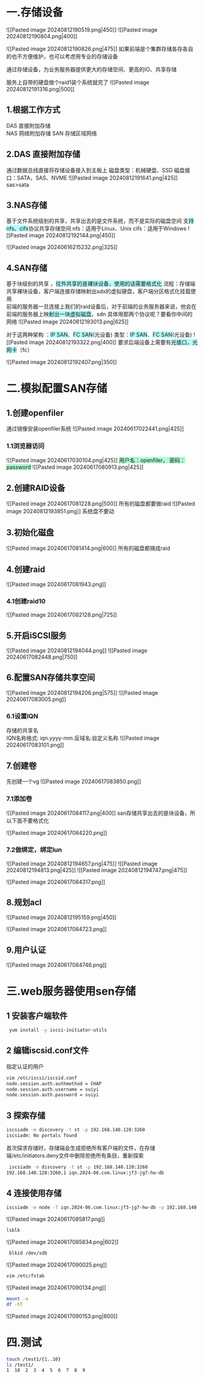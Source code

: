 
# 一.存储设备
![[Pasted image 20240812190519.png|450]]
![[Pasted image 20240812190804.png|400]]

![[Pasted image 20240812190826.png|475]]
如果前端是个集群存储各存各自的也不方便维护，也可以考虑用专业的存储设备

通过存储设备，为业务服务器提供更大的存储空间、更高的IO、共享存储

服务上自带的硬盘做个raid1装个系统就完了
![[Pasted image 20240812191316.png|500]]

## 1.根据工作方式
DAS 直接附加存储  
NAS 网络附加存储
SAN 存储区域网络
## 2.DAS 直接附加存储
通过数据总线直接将存储设备接入到主板上
磁盘类型：机械硬盘、SSD
磁盘接口：SATA，SAS、NVME
![[Pasted image 20240812191641.png|425]]
sas>sata

## 3.NAS存储
基于文件系统级别的共享，共享出去的是文件系统，而不是实际的磁盘空间
支<span style="background:#b1ffff">持nfs、cifs</span>协议共享存储空间
nfs：适用于Linux、Unix
cifs：适用于Windows
![[Pasted image 20240812192144.png|450]]

![[Pasted image 20240616215232.png|325]]
## 4.SAN存储
基于块级别的共享   ，<span style="background:#b1ffff">往外共享的是裸块设备，使用的话需要格式化</span>
流程：存储端共享裸块设备，客户端连接存储映射出sdx的虚拟硬盘，客户端分区格式化挂载使用  
前端的服务器一旦连接上我们的raid设备后，对于前端的业务服务器来说，他会在前端的服务器上映<span style="background:#b1ffff">射出一块虚拟磁盘</span>，sdn
具体用那两个协议呢？要看你中间的网络
![[Pasted image 20240812193013.png|625]]

对于这两种架构 ：<span style="background:#b1ffff">IP SAN</span>、<span style="background:#b1ffff">FC SAN</span>(光设备)
类型：<span style="background:#b1ffff">IP SAN</span>、<span style="background:#b1ffff">FC SAN</span>(光设备)
![[Pasted image 20240812193322.png|400]]
要求后端设备上需要有<span style="background:#b1ffff">光接口，光网卡</span>（fc）

![[Pasted image 20240812192407.png|350]]
# 二.模拟配置SAN存储
## 1.创建openfiler
通过镜像安装openfiler系统
![[Pasted image 20240617022441.png|425]]
### 1.1浏览器访问
![[Pasted image 20240617030104.png|425]]
<span style="background:#affad1">用户名：openfiler， 密码：password</span>
![[Pasted image 20240617080913.png|425]]
## 2.创建RAID设备

![[Pasted image 20240617081228.png|500]]
所有的磁盘都要做raid
![[Pasted image 20240812193851.png]]
系统盘不要动

## 3.初始化磁盘
![[Pasted image 20240617081414.png|600]]
所有的磁盘都搞成raid

## 4.创建raid
![[Pasted image 20240617081943.png]]

### 4.1创建raid10
![[Pasted image 20240617082128.png|725]]
## 5.开启iSCSI服务
![[Pasted image 20240812194044.png]]
![[Pasted image 20240617082448.png|750]]

## 6.配置SAN存储共享空间
![[Pasted image 20240812194206.png|575]]
![[Pasted image 20240617083005.png]]

### 6.1设置IQN
存储的共享名  
IQN名称格式: iqn.yyyy-mm.反域名:自定义名称
![[Pasted image 20240617083101.png]]

## 7.创建卷
先创建一个vg
![[Pasted image 20240617083850.png]]
### 7.1添加卷

![[Pasted image 20240617084117.png|400]]
san存储共享出去的是块设备，所以下面不要格式化

![[Pasted image 20240617084220.png]]
### 7.2做绑定，绑定lun
![[Pasted image 20240812194657.png|475]]
![[Pasted image 20240812194813.png|425]]
![[Pasted image 20240812194747.png|475]]

![[Pasted image 20240617084317.png]]
## 8.规划acl
![[Pasted image 20240812195159.png|450]]

![[Pasted image 20240617084723.png]]
## 9.用户认证
![[Pasted image 20240617084746.png]]


# 三.web服务器使用sen存储

## 1 安装客户端软件
```bash
 yum install -y iscsi-initiator-utils 
```
## 2 编辑iscsid.conf文件
指定认证的用户
```bash
vim /etc/iscsi/iscsid.conf 
node.session.auth.authmethod = CHAP
node.session.auth.username = suiyi
node.session.auth.password = suiyi
```
## 3 探索存储
```bash
iscsiadm -m discovery -t st -p 192.168.140.128:3260 
iscsiadm: No portals found
```
首次探求存储时，存储端会生成拒绝所有客户端的文件，在存储端/etc/initiators.deny文件中删除拒绝所有条目，重新探索
```bash
 iscsiadm -m discovery -t st -p 192.168.140.128:3260 
192.168.140.128:3260,1 iqn.2024-06.com.linux:jf3-jg7-hw-db
```
## 4 连接使用存储
```bash
iscsiadm -m node -T iqn.2024-06.com.linux:jf3-jg7-hw-db -p 192.168.140.128:3260 -l
```
![[Pasted image 20240617085817.png]]
```bash
lsblk
```
![[Pasted image 20240617085834.png|602]]
```bash
 blkid /dev/sdb
```
 ![[Pasted image 20240617090025.png]]
```bash
vim /etc/fstab 
```
![[Pasted image 20240617090134.png]]
```bash
mount -a
df -hT
```
![[Pasted image 20240617090153.png|600]]
# 四.测试
```bash
touch /test1/{1..10}
ls /test1/
1  10  2  3  4  5  6  7  8  9
```


